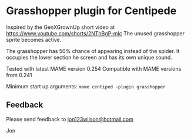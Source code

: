 # Grasshopper plugin for Centipede 

Inspired by the GenXGrownUp short video at https://www.youtube.com/shorts/2NThBgP-mlc
The unused grasshopper sprite becomes active.  

The grasshopper has 50% chance of appearing instead of the spider. It occupies the lower section he screen and has its own unique sound.

Tested with latest MAME version 0.254
Compatible with MAME versions from 0.241

Minimum start up arguments:
```mame centiped -plugin grasshopper```

## Feedback

Please send feedback to jon123wilson@hotmail.com

Jon


